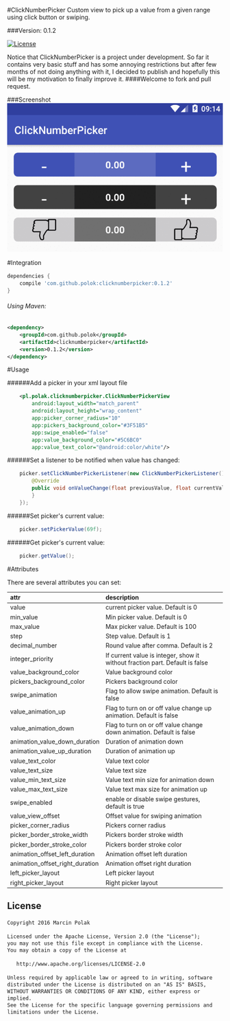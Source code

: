#ClickNumberPicker
Custom view to pick up a value from a given range using click button or swiping.

###Version: 0.1.2

[![License](https://img.shields.io/badge/license-Apache%202-blue.svg)](https://www.apache.org/licenses/LICENSE-2.0)

Notice that ClickNumberPicker is a project under development. So far it contains very basic stuff and has some annoying restrictions but after few months of not doing anything with it, I decided to publish and hopefully this will be my motivation to finally improve it.
####Welcome to fork and pull request.

###Screenshot
![image](art/demo_0_1_0.gif)

#Integration
```groovy
dependencies {
    compile 'com.github.polok:clicknumberpicker:0.1.2'
}
```

###### Using Maven:

```xml
<dependency>
    <groupId>com.github.polok</groupId>
    <artifactId>clicknumberpicker</artifactId>
    <version>0.1.2</version>
</dependency>
```

#Usage

######Add a picker in your xml layout file
```xml
    <pl.polak.clicknumberpicker.ClickNumberPickerView
        android:layout_width="match_parent"
        android:layout_height="wrap_content"
        app:picker_corner_radius="10"
        app:pickers_background_color="#3F51B5"
        app:swipe_enabled="false"
        app:value_background_color="#5C6BC0"
        app:value_text_color="@android:color/white"/>
```

######Set a listener to be notified when value has changed:

```java
    picker.setClickNumberPickerListener(new ClickNumberPickerListener() {
        @Override
        public void onValueChange(float previousValue, float currentValue, PickerClickType pickerClickType) {
        }
    });
```

######Set picker's current value:

```java
    picker.setPickerValue(69f);
```

######Get picker's current value:

```java
    picker.getValue();
```

#Attributes

There are several attributes you can set:

| attr | description |
|:---|:---|
| value | current picker value. Default is 0 |
| min_value | Min picker value. Default is 0 |
| max_value | Max picker value. Default is 100 |
| step | Step value. Default is 1 |
| decimal_number | Round value after comma. Default is 2 |
| integer_priority | If current value is integer, show it without fraction part. Default is false |
| value_background_color | Value background color |
| pickers_background_color | Pickers background color |
| swipe_animation | Flag to allow swipe animation. Default is false |
| value_animation_up | Flag to turn on or off value change up animation. Default is false |
| value_animation_down | Flag to turn on or off value change down animation. Default is false |
| animation_value_down_duration | Duration of animation down |
| animation_value_up_duration | Duration of animation up |
| value_text_color | Value text color |
| value_text_size | Value text size |
| value_min_text_size | Value text min size for animation down |
| value_max_text_size | Value text max size for animation up |
| swipe_enabled | enable or disable swipe gestures, default is true |
| value_view_offset | Offset value for swiping animation |
| picker_corner_radius | Pickers corner radius |
| picker_border_stroke_width | Pickers border stroke width |
| picker_border_stroke_color | Pickers border stroke color |
| animation_offset_left_duration | Animation offset left duration |
| animation_offset_right_duration | Animation offset right duration |
| left_picker_layout | Left picker layout |
| right_picker_layout | Right picker layout |

License
--------

    Copyright 2016 Marcin Polak

    Licensed under the Apache License, Version 2.0 (the "License");
    you may not use this file except in compliance with the License.
    You may obtain a copy of the License at

       http://www.apache.org/licenses/LICENSE-2.0

    Unless required by applicable law or agreed to in writing, software
    distributed under the License is distributed on an "AS IS" BASIS,
    WITHOUT WARRANTIES OR CONDITIONS OF ANY KIND, either express or implied.
    See the License for the specific language governing permissions and
    limitations under the License.
